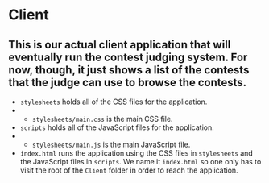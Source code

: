 # Client
## This is our actual client application that will eventually run the contest judging system. For now, though, it just shows a list of the contests that the judge can use to browse the contests.
* `stylesheets` holds all of the CSS files for the application.
* * `stylesheets/main.css` is the main CSS file.
* `scripts` holds all of the JavaScript files for the application.
* * `stylesheets/main.js` is the main JavaScript file.
* `index.html` runs the application using the CSS files in `stylesheets` and the JavaScript files in `scripts`. We name it `index.html` so one only has to visit the root of the `Client` folder in order to reach the application.